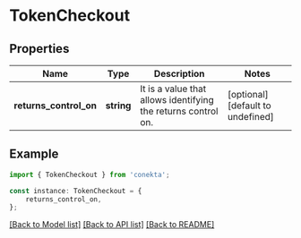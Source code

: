 # TokenCheckout


## Properties

Name | Type | Description | Notes
------------ | ------------- | ------------- | -------------
**returns_control_on** | **string** | It is a value that allows identifying the returns control on. | [optional] [default to undefined]

## Example

```typescript
import { TokenCheckout } from 'conekta';

const instance: TokenCheckout = {
    returns_control_on,
};
```

[[Back to Model list]](../README.md#documentation-for-models) [[Back to API list]](../README.md#documentation-for-api-endpoints) [[Back to README]](../README.md)
